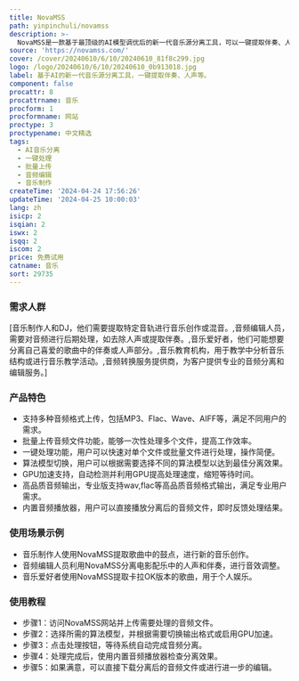 ```yaml
---
title: NovaMSS
path: yinpinchuli/novamss
description: >-
  NovaMSS是一款基于最顶级的AI模型调优后的新一代音乐源分离工具，可以一键提取伴奏、人声、贝斯、鼓点、分离音轨等。它的强大算法基于MSS领域最顶级的算法，并经过上千首歌曲的训练与调优，实现音轨分离的高效率和高质量。产品提供简单易用的界面，支持多种音频格式，包括MP3、Flac、Wave、AIFF等，并且支持批量上传和处理，内置音频播放器，方便用户即时查看分离结果。此外，产品分为社区版和专业版，社区版永久免费，而专业版提供更专业的算法模型和更高品质的音频输出格式。
source: 'https://novamss.com/'
cover: /cover/20240610/6/10/20240610_81f8c299.jpg
logo: /logo/20240610/6/10/20240610_0b913018.jpg
label: 基于AI的新一代音乐源分离工具，一键提取伴奏、人声等。
component: false
procattr: 8
procattrname: 音乐
procform: 1
procformname: 网站
proctype: 3
proctypename: 中文精选
tags:
  - AI音乐分离
  - 一键处理
  - 批量上传
  - 音频编辑
  - 音乐制作
createTime: '2024-04-24 17:56:26'
updateTime: '2024-04-25 10:00:03'
lang: zh
isicp: 2
isqian: 2
iswx: 2
isqq: 2
iscom: 2
price: 免费试用
catname: 音乐
sort: 29735
---
```




### 需求人群
[音乐制作人和DJ，他们需要提取特定音轨进行音乐创作或混音。,音频编辑人员，需要对音频进行后期处理，如去除人声或提取伴奏。,音乐爱好者，他们可能想要分离自己喜爱的歌曲中的伴奏或人声部分。,音乐教育机构，用于教学中分析音乐结构或进行音乐教学活动。,音频转换服务提供商，为客户提供专业的音频分离和编辑服务。]

### 产品特色
* 支持多种音频格式上传，包括MP3、Flac、Wave、AIFF等，满足不同用户的需求。
* 批量上传音频文件功能，能够一次性处理多个文件，提高工作效率。
* 一键处理功能，用户可以快速对单个文件或批量文件进行处理，操作简便。
* 算法模型切换，用户可以根据需要选择不同的算法模型以达到最佳分离效果。
* GPU加速支持，自动检测并利用GPU提高处理速度，缩短等待时间。
* 高品质音频输出，专业版支持wav,flac等高品质音频格式输出，满足专业用户需求。
* 内置音频播放器，用户可以直接播放分离后的音频文件，即时反馈处理结果。

### 使用场景示例
* 音乐制作人使用NovaMSS提取歌曲中的鼓点，进行新的音乐创作。
* 音频编辑人员利用NovaMSS分离电影配乐中的人声和伴奏，进行音效调整。
* 音乐爱好者使用NovaMSS提取卡拉OK版本的歌曲，用于个人娱乐。

### 使用教程
* 步骤1：访问NovaMSS网站并上传需要处理的音频文件。
* 步骤2：选择所需的算法模型，并根据需要切换输出格式或启用GPU加速。
* 步骤3：点击处理按钮，等待系统自动完成音频分离。
* 步骤4：处理完成后，使用内置音频播放器检查分离效果。
* 步骤5：如果满意，可以直接下载分离后的音频文件或进行进一步的编辑。

  
